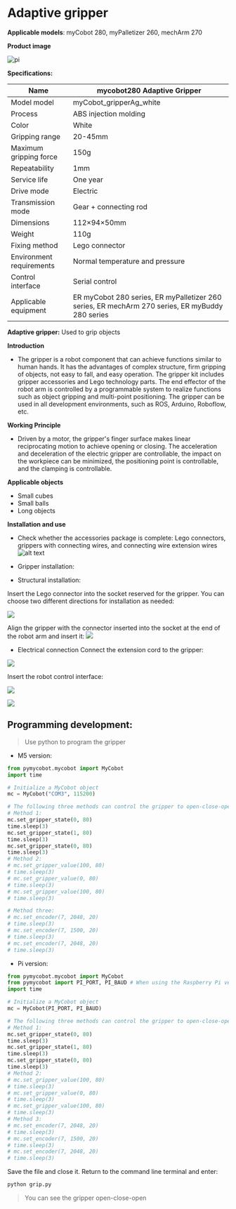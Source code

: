 # Adaptive gripper

**Applicable models**: myCobot 280, myPalletizer 260, mechArm 270

**Product image**

![pi](../../resource\4-SupportAndService\Accessories\grip/girp1.png)

**Specifications:**

| Name | mycobot280 Adaptive Gripper |
| ------------ | ------------------------------------------------------------------------------------------ |
| Model model | myCobot_gripperAg_white |
| Process | ABS injection molding |
| Color | White |
| Gripping range | 20-45mm |
| Maximum gripping force | 150g |
| Repeatability | 1mm |
| Service life | One year |
| Drive mode | Electric |
| Transmission mode | Gear + connecting rod |
| Dimensions | 112×94×50mm |
| Weight | 110g |
| Fixing method | Lego connector |
| Environment requirements | Normal temperature and pressure |
| Control interface | Serial control |
| Applicable equipment | ER myCobot 280 series, ER myPalletizer 260 series, ER mechArm 270 series, ER myBuddy 280 series |

**Adaptive gripper:** Used to grip objects

**Introduction**

- The gripper is a robot component that can achieve functions similar to human hands. It has the advantages of complex structure, firm gripping of objects, not easy to fall, and easy operation. The gripper kit includes gripper accessories and Lego technology parts. The end effector of the robot arm is controlled by a programmable system to realize functions such as object gripping and multi-point positioning. The gripper can be used in all development environments, such as ROS, Arduino, Roboflow, etc.

**Working Principle**

- Driven by a motor, the gripper's finger surface makes linear reciprocating motion to achieve opening or closing. The acceleration and deceleration of the electric gripper are controllable, the impact on the workpiece can be minimized, the positioning point is controllable, and the clamping is controllable.

**Applicable objects**

- Small cubes
- Small balls
- Long objects

**Installation and use**

- Check whether the accessories package is complete: Lego connectors, grippers with connecting wires, and connecting wire extension wires
![alt text](../../resource\4-SupportAndService\Accessories\grip/girp2.jpg)

- Gripper installation:

- Structural installation:

Insert the Lego connector into the socket reserved for the gripper. You can choose two different directions for installation as needed:

![](../../resource\4-SupportAndService\Accessories\grip/girp3.jpg)

Align the gripper with the connector inserted into the socket at the end of the robot arm and insert it:
![](../../resource\4-SupportAndService\Accessories\grip/girp4.jpg)

- Electrical connection
Connect the extension cord to the gripper:

![](../../resource\4-SupportAndService\Accessories\grip/girp5.jpg)

Insert the robot control interface:

![](../../resource\4-SupportAndService\Accessories\grip/girp6.png)

![](../../resource\4-SupportAndService\Accessories\grip/girp7.jpg)

## Programming development:

> Use python to program the gripper

- M5 version:

```python
from pymycobot.mycobot import MyCobot
import time

# Initialize a MyCobot object
mc = MyCobot("COM3", 115200)

# The following three methods can control the gripper to open-close-open
# Method 1:
mc.set_gripper_state(0, 80) 
time.sleep(3) 
mc.set_gripper_state(1, 80) 
time.sleep(3) 
mc.set_gripper_state(0, 80) 
time.sleep(3) 
# Method 2: 
# mc.set_gripper_value(100, 80) 
# time.sleep(3) 
# mc.set_gripper_value(0, 80) 
# time.sleep(3) 
# mc.set_gripper_value(100, 80) 
# time.sleep(3) 

# Method three: 
# mc.set_encoder(7, 2048, 20) 
# time.sleep(3) 
# mc.set_encoder(7, 1500, 20) 
# time.sleep(3) 
# mc.set_encoder(7, 2048, 20)
# time.sleep(3)
```

- Pi version:

```python
from pymycobot.mycobot import MyCobot
from pymycobot import PI_PORT, PI_BAUD # When using the Raspberry Pi version of mycobot, you can reference these two variables to initialize MyCobot
import time

# Initialize a MyCobot object
mc = MyCobot(PI_PORT, PI_BAUD)

# The following three methods can control the gripper to open-close-open
# Method 1:
mc.set_gripper_state(0, 80)
time.sleep(3)
mc.set_gripper_state(1, 80)
time.sleep(3)
mc.set_gripper_state(0, 80)
time.sleep(3)
# Method 2:
# mc.set_gripper_value(100, 80)
# time.sleep(3)
# mc.set_gripper_value(0, 80)
# time.sleep(3)
# mc.set_gripper_value(100, 80)
# time.sleep(3)
# Method 3:
# mc.set_encoder(7, 2048, 20)
# time.sleep(3)
# mc.set_encoder(7, 1500, 20)
# time.sleep(3)
# mc.set_encoder(7, 2048, 20)
# time.sleep(3)
```

Save the file and close it. Return to the command line terminal and enter:

```bash
python grip.py
```

> You can see the gripper open-close-open